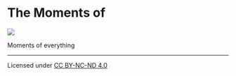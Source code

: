 # The Moments of

![](https://github.com/gensakusiya/themomentsof.space/workflows/Deploy/badge.svg)

Moments of everything

 ---
 Licensed under [CC BY-NC-ND 4.0](LICENSE.md)